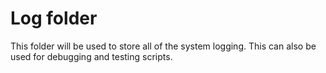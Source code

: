 # Log folder

This folder will be used to store all of the system logging.
This can also be used for debugging and testing scripts.